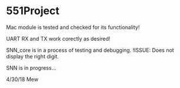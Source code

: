 # 551Project

Mac module is tested and checked for its functionality!

UART RX and TX work corectly as desired!

SNN_core is in a process of testing and debugging.
!ISSUE: Does not display the right digit.

SNN is in progress...

4/30/18 Mew
